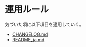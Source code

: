 # 運用ルール
気づいた頃に以下項目を適用していく。

- [CHANGELOG.md](https://github.com/lalitkapoor/github-changes)
- [README_ja.md](https://one-it-thing.com/4610/)
